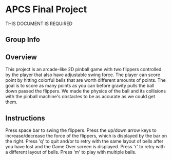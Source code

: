 # APCS Final Project
THIS DOCUMENT IS REQUIRED
## Group Info
## Overview
This project is an arcade-like 2D pinball game with two flippers controlled by the player that also have adjustable swing force. The player can score point by hitting colorful bells that are worth different amounts of points. The goal is to score as many points as you can before gravity pulls the ball down passed the flippers. We made the physics of the ball and its collisions with the pinball machine's obstacles to be as accurate as we could get them.
## Instructions
Press space bar to swing the flippers.
Press the up/down arrow keys to increase/decrease the force of the flippers, which is displayed by the bar on the right.
Press 'q' to quit and/or to retry with the same layout of bells after you have lost and the Game Over screen is displayed.
Press 'r' to retry with a different layout of bells.
Press 'm' to play with multiple balls.
